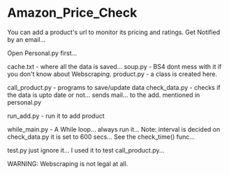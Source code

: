 # Amazon_Price_Check
You can add a product's url to monitor its pricing and ratings.
Get Notified by an email...

Open Personal.py first...

cache.txt - where all the data is saved...
soup.py - BS4 dont mess with it if you don't know about Webscraping.
product.py - a class is created here.

call_product.py - programs to save/update data
check_data.py - checks if the data is upto date or not... sends mail... to the add. mentioned in personal.py

run_add.py - run it to add product

while_main.py - A While loop... always run it... Note: interval is decided on check_data.py it is set to 600 secs...
See the check_time() func...

test.py just ignore it... I used it to test call_product.py...


WARNING: Webscraping is not legal at all.

